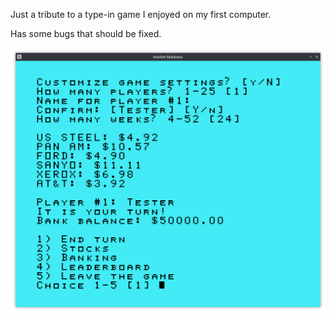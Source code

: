 Just a tribute to a type-in game I enjoyed on my first computer.

Has some bugs that should be fixed.

![Screenshot](https://github.com/Distortions81/goMarketMadness/blob/main/Screenshot_20250513_221340.png)
